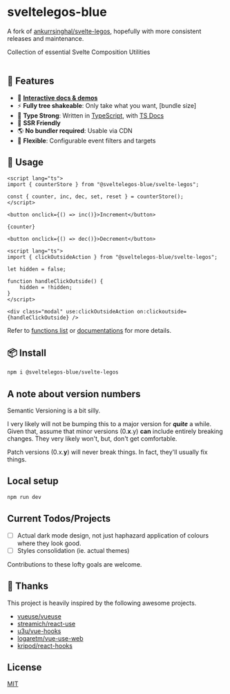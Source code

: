 # sveltelegos-blue

A fork of [ankurrsinghal/svelte-legos](https://github.com/ankurrsinghal/svelte-legos), hopefully with more consistent releases and maintenance.

Collection of essential Svelte Composition Utilities
<br>
<br>

## 🚀 Features

- 🎪 [**Interactive docs & demos**](https://sveltelegos-blue.vercel.app)
- ⚡ **Fully tree shakeable**: Only take what you want, [bundle size]
- 🦾 **Type Strong**: Written in [TypeScript](https://www.typescriptlang.org/), with [TS Docs](https://github.com/microsoft/tsdoc)
- 🔋 **SSR Friendly**
- 🌎 **No bundler required**: Usable via CDN
- 🔩 **Flexible**: Configurable event filters and targets

## 🦄 Usage

```svelte
<script lang="ts">
import { counterStore } from "@sveltelegos-blue/svelte-legos";

const { counter, inc, dec, set, reset } = counterStore();
</script>

<button onclick={() => inc()}>Increment</button>

{counter}

<button onclick={() => dec()}>Decrement</button>
```

```svelte
<script lang="ts">
import { clickOutsideAction } from "@sveltelegos-blue/svelte-legos";

let hidden = false;

function handleClickOutside() {
	hidden = !hidden;
}
</script>

<div class="modal" use:clickOutsideAction on:clickoutside={handleClickOutside} />
```

Refer to [functions list](https://svelte-legos.surge.sh/guides) or [documentations](https://svelte-legos.surge.sh) for more details.

## 📦 Install

```bash
npm i @sveltelegos-blue/svelte-legos
```

## A note about version numbers

Semantic Versioning is a bit silly. 

I very likely will not be bumping this to a major version for _**quite**_ a while. 
Given that, assume that minor versions (0.**x**.y) **can** include entirely breaking changes.
They very likely won't, but, don't get comfortable. 

Patch versions (0.x.**y**) will never break things. In fact, they'll usually fix things. 

## Local setup

```bash
npm run dev
```

## Current Todos/Projects

- [ ] Actual dark mode design, not just haphazard application of colours where they look good.
- [ ] Styles consolidation (ie. actual themes)

Contributions to these lofty goals are welcome.

## 🌸 Thanks

This project is heavily inspired by the following awesome projects.

- [vueuse/vueuse](https://github.com/vueuse/vueuse)
- [streamich/react-use](https://github.com/streamich/react-use)
- [u3u/vue-hooks](https://github.com/u3u/vue-hooks)
- [logaretm/vue-use-web](https://github.com/logaretm/vue-use-web)
- [kripod/react-hooks](https://github.com/kripod/react-hooks)

## License

[MIT](LICENSE.md)
